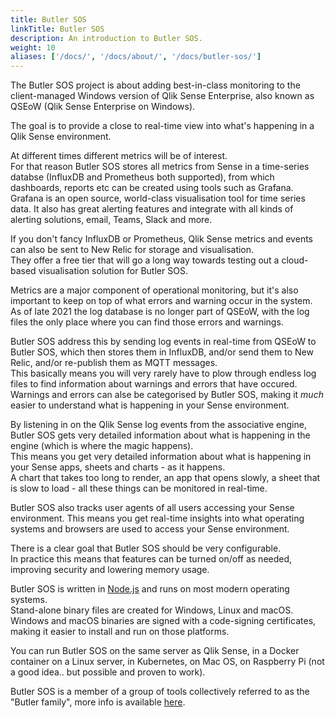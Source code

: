 ```yaml
---
title: Butler SOS
linkTitle: Butler SOS
description: An introduction to Butler SOS.
weight: 10
aliases: ['/docs/', '/docs/about/', '/docs/butler-sos/']
---
```


The Butler SOS project is about adding best-in-class monitoring to the client-managed Windows version of Qlik Sense Enterprise, also known as QSEoW (Qlik Sense Enterprise on Windows).  

The goal is to provide a close to real-time view into what's happening in a Qlik Sense environment.

At different times different metrics will be of interest.  
For that reason Butler SOS stores all metrics from Sense in a time-series databse (InfluxDB and Prometheus both supported), from which dashboards, reports etc can be created using tools such as Grafana.  
Grafana is an open source, world-class visualisation tool for time series data. It also has great alerting features and integrate with all kinds of alerting solutions, email, Teams, Slack and more.

If you don't fancy InfluxDB or Prometheus, Qlik Sense metrics and events can also be sent to New Relic for storage and visualisation.  
They offer a free tier that will go a long way towards testing out a cloud-based visualisation solution for Butler SOS.

Metrics are a major component of operational monitoring, but it's also important to keep on top of what errors and warning occur in the system.  
As of late 2021 the log database is no longer part of QSEoW, with the log files the only place where you can find those errors and warnings.  

Butler SOS address this by sending log events in real-time from QSEoW to Butler SOS, which then stores them in InfluxDB, and/or send them to New Relic, and/or re-publish them as MQTT messages.  
This basically means you will very rarely have to plow through endless log files to find information about warnings and errors that have occured.  
Warnings and errors can alse be categorised by Butler SOS, making it *much* easier to understand what is happening in your Sense environment.

By listening in on the Qlik Sense log events from the associative engine, Butler SOS gets very detailed information about what is happening in the engine (which is where the magic happens).  
This means you get very detailed information about what is happening in your Sense apps, sheets and charts - as it happens.  
A chart that takes too long to render, an app that opens slowly, a sheet that is slow to load - all these things can be monitored in real-time.

Butler SOS also tracks user agents of all users accessing your Sense environment.
This means you get real-time insights into what operating systems and browsers are used to access your Sense environment.

There is a clear goal that Butler SOS should be very configurable.  
In practice this means that features can be turned on/off as needed, improving security and lowering memory usage.

Butler SOS is written in [Node.js](https://nodejs.org/en/) and runs on most modern operating systems.  
Stand-alone binary files are created for Windows, Linux and macOS.  
Windows and macOS binaries are signed with a code-signing certificates, making it easier to install and run on those platforms.

You can run Butler SOS on the same server as Qlik Sense, in a Docker container on a Linux server, in Kubernetes, on Mac OS, on Raspberry Pi (not a good idea.. but possible and proven to work).

Butler SOS is a member of a group of tools collectively referred to as the "Butler family", more info is available [here](/docs/about/butler-family).
